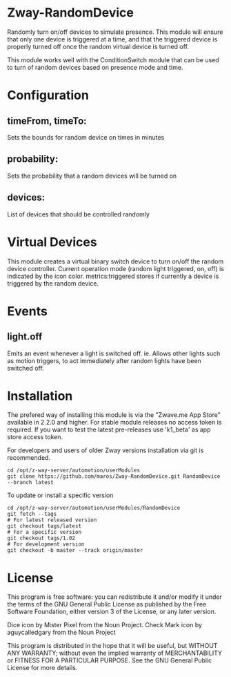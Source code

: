 # Zway-RandomDevice

Randomly turn on/off devices to simulate presence. This module will ensure
that only one device is triggered at a time, and that the triggered device
is properly turned off once the random virtual device is turned off.

This module works well with the ConditionSwitch module that can be used to
turn of random devices based on presence mode and time.

# Configuration

## timeFrom, timeTo:

Sets the bounds for random device on times in minutes

## probability:

Sets the probability that a random devices will be turned on

## devices:

List of devices that should be controlled randomly

# Virtual Devices

This module creates a virtual binary switch device to turn on/off the
random device controller. Current operation mode (random light triggered, on,
off) is indicated by the icon color. metrics:triggered stores if currently
a device is triggered by the random device.

# Events

## light.off

Emits an event whenever a light is switched off. ie. Allows other lights such
as motion triggers, to act immediately after random lights have been switched
off.

# Installation

The prefered way of installing this module is via the "Zwave.me App Store"
available in 2.2.0 and higher. For stable module releases no access token is
required. If you want to test the latest pre-releases use 'k1_beta' as
app store access token.

For developers and users of older Zway versions installation via git is
recommended.

```shell
cd /opt/z-way-server/automation/userModules
git clone https://github.com/maros/Zway-RandomDevice.git RandomDevice --branch latest
```

To update or install a specific version
```shell
cd /opt/z-way-server/automation/userModules/RandomDevice
git fetch --tags
# For latest released version
git checkout tags/latest
# For a specific version
git checkout tags/1.02
# For development version
git checkout -b master --track origin/master
```

# License

This program is free software: you can redistribute it and/or modify
it under the terms of the GNU General Public License as published by
the Free Software Foundation, either version 3 of the License, or any
later version.

Dice icon by Mister Pixel from the Noun Project.
Check Mark icon by aguycalledgary from the Noun Project

This program is distributed in the hope that it will be useful,
but WITHOUT ANY WARRANTY; without even the implied warranty of
MERCHANTABILITY or FITNESS FOR A PARTICULAR PURPOSE. See the
GNU General Public License for more details.
